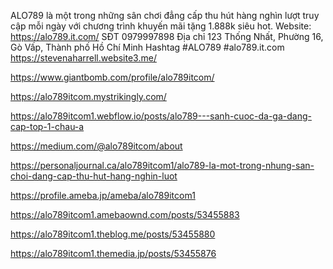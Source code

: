 ALO789 là một trong những sân chơi đẳng cấp thu hút hàng nghìn lượt truy cập mỗi ngày với chương trình khuyến mãi tặng 1.888k siêu hot.
Website:         https://alo789.it.com/ 
SĐT        0979997898
Địa chỉ        123 Thống Nhất, Phường 16, Gò Vấp, Thành phố Hồ Chí Minh
Hashtag        #ALO789 #alo789.it.com
https://stevenaharrell.website3.me/

https://www.giantbomb.com/profile/alo789itcom/

https://alo789itcom.mystrikingly.com/

https://alo789itcom1.webflow.io/posts/alo789---sanh-cuoc-da-ga-dang-cap-top-1-chau-a

https://medium.com/@alo789itcom/about

https://personaljournal.ca/alo789itcom1/alo789-la-mot-trong-nhung-san-choi-dang-cap-thu-hut-hang-nghin-luot

https://profile.ameba.jp/ameba/alo789itcom1

https://alo789itcom1.amebaownd.com/posts/53455883

https://alo789itcom1.theblog.me/posts/53455880

https://alo789itcom1.themedia.jp/posts/53455876


